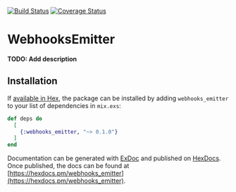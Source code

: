 [![Build Status](https://travis-ci.org/VoiSmart/webhooks_emitter.svg)](https://travis-ci.org/VoiSmart/webhooks_emitter) 
[![Coverage Status](https://coveralls.io/repos/github/VoiSmart/webhooks_emitter/badge.svg?branch=develop)](https://coveralls.io/github/VoiSmart/webhooks_emitter?branch=develop)

# WebhooksEmitter

**TODO: Add description**

## Installation

If [available in Hex](https://hex.pm/docs/publish), the package can be installed
by adding `webhooks_emitter` to your list of dependencies in `mix.exs`:

```elixir
def deps do
  [
    {:webhooks_emitter, "~> 0.1.0"}
  ]
end
```

Documentation can be generated with [ExDoc](https://github.com/elixir-lang/ex_doc)
and published on [HexDocs](https://hexdocs.pm). Once published, the docs can
be found at [https://hexdocs.pm/webhooks_emitter](https://hexdocs.pm/webhooks_emitter).

